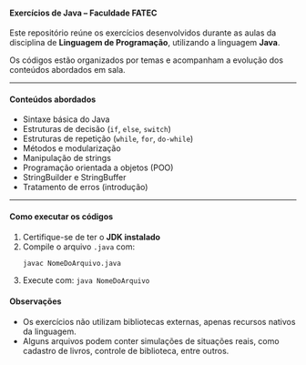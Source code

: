 #### Exercícios de Java – Faculdade FATEC

Este repositório reúne os exercícios desenvolvidos durante as aulas da disciplina de **Linguagem de Programação**, utilizando a linguagem **Java**.  

Os códigos estão organizados por temas e acompanham a evolução dos conteúdos abordados em sala.

---

#### Conteúdos abordados

- Sintaxe básica do Java  
- Estruturas de decisão (`if`, `else`, `switch`)  
- Estruturas de repetição (`while`, `for`, `do-while`)  
- Métodos e modularização  
- Manipulação de strings  
- Programação orientada a objetos (POO)  
- StringBuilder e StringBuffer  
- Tratamento de erros (introdução)

---

#### Como executar os códigos

1. Certifique-se de ter o **JDK instalado**  
2. Compile o arquivo `.java` com:
   ```bash
   javac NomeDoArquivo.java
3. Execute com:
 `java NomeDoArquivo`

#### Observações
* Os exercícios não utilizam bibliotecas externas, apenas recursos nativos da linguagem.
* Alguns arquivos podem conter simulações de situações reais, como cadastro de livros, controle de biblioteca, entre outros.
